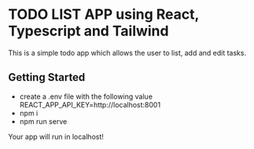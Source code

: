 # TODO LIST APP using React, Typescript and Tailwind
This is a simple todo app which allows the user to list, add and edit tasks.

## Getting Started
- create a .env file with the following value
    REACT_APP_API_KEY=http://localhost:8001
- npm i 
- npm run serve

Your app will run in localhost!
